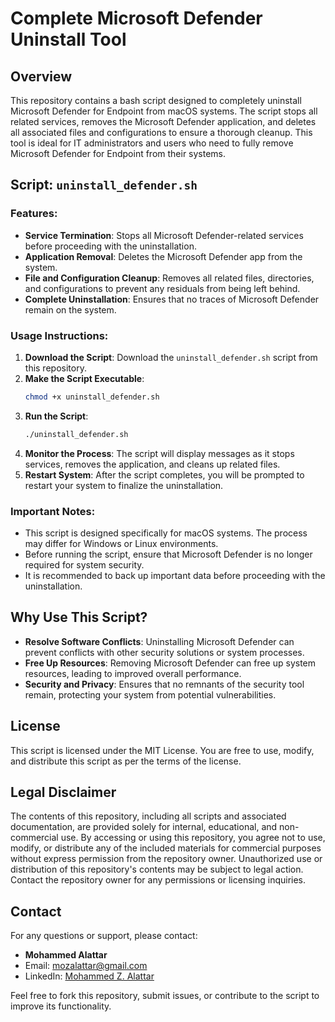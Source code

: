 # Complete Microsoft Defender Uninstall Tool

## Overview

This repository contains a bash script designed to completely uninstall Microsoft Defender for Endpoint from macOS systems. The script stops all related services, removes the Microsoft Defender application, and deletes all associated files and configurations to ensure a thorough cleanup. This tool is ideal for IT administrators and users who need to fully remove Microsoft Defender for Endpoint from their systems.

## Script: `uninstall_defender.sh`

### Features:
- **Service Termination**: Stops all Microsoft Defender-related services before proceeding with the uninstallation.
- **Application Removal**: Deletes the Microsoft Defender app from the system.
- **File and Configuration Cleanup**: Removes all related files, directories, and configurations to prevent any residuals from being left behind.
- **Complete Uninstallation**: Ensures that no traces of Microsoft Defender remain on the system.

### Usage Instructions:
1. **Download the Script**: Download the `uninstall_defender.sh` script from this repository.
2. **Make the Script Executable**:
   ```bash
   chmod +x uninstall_defender.sh
   ```
3. **Run the Script**:
   ```bash
   ./uninstall_defender.sh
   ```
4. **Monitor the Process**: The script will display messages as it stops services, removes the application, and cleans up related files.
5. **Restart System**: After the script completes, you will be prompted to restart your system to finalize the uninstallation.

### Important Notes:
- This script is designed specifically for macOS systems. The process may differ for Windows or Linux environments.
- Before running the script, ensure that Microsoft Defender is no longer required for system security.
- It is recommended to back up important data before proceeding with the uninstallation.

## Why Use This Script?
- **Resolve Software Conflicts**: Uninstalling Microsoft Defender can prevent conflicts with other security solutions or system processes.
- **Free Up Resources**: Removing Microsoft Defender can free up system resources, leading to improved overall performance.
- **Security and Privacy**: Ensures that no remnants of the security tool remain, protecting your system from potential vulnerabilities.

## License

This script is licensed under the MIT License. You are free to use, modify, and distribute this script as per the terms of the license.

## Legal Disclaimer

The contents of this repository, including all scripts and associated documentation, are provided solely for internal, educational, and non-commercial use. By accessing or using this repository, you agree not to use, modify, or distribute any of the included materials for commercial purposes without express permission from the repository owner. Unauthorized use or distribution of this repository's contents may be subject to legal action. Contact the repository owner for any permissions or licensing inquiries.

## Contact

For any questions or support, please contact:
- **Mohammed Alattar**
- Email: [mozalattar@gmail.com](mailto:mozalattar@gmail.com)
- LinkedIn: [Mohammed Z. Alattar](https://www.linkedin.com/in/mohammed-z-alattar/)

Feel free to fork this repository, submit issues, or contribute to the script to improve its functionality.
